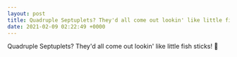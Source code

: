 ```yaml
---
layout: post
title: Quadruple Septuplets? They'd all come out lookin' like little fish sticks! 👶
date: 2021-02-09 02:22:49 +0000
---
```


Quadruple Septuplets? They'd all come out lookin' like little fish sticks! 👶

